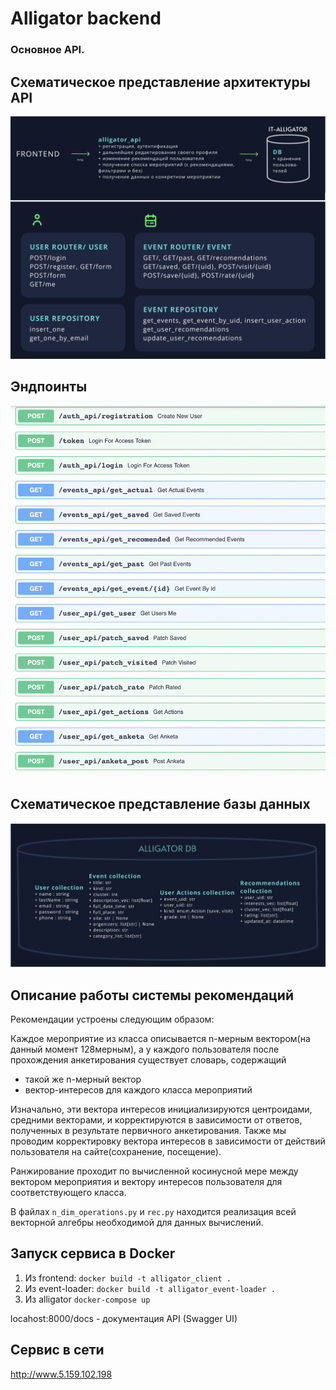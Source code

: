 # Alligator backend

### Основное API.

## Схематическое представление архитектуры API
![photos/arch.png](photos/arch.png)

## Эндпоинты
![photos/ends.png](photos/ends.png)

## Схематическое представление базы данных
![photos/db_arch.png](photos/db_arch.png)

## Описание работы системы рекомендаций
Рекомендации устроены следующим образом:  

Каждое мероприятие из класса описывается n-мерным вектором(на данный момент 128мерным), а у каждого пользователя после прохождения анкетирования существует словарь, содержащий
- такой же n-мерный вектор 
- вектор-интересов для каждого класса мероприятий

Изначально, эти вектора интересов инициализируются
центроидами, средними векторами, и корректируются в зависимости от ответов, полученных в результате 
первичного анкетирования. Также мы проводим корректировку вектора интересов в зависимости от действий пользователя
на сайте(сохранение, посещение). 

Ранжирование проходит по вычисленной косинусной мере между вектором мероприятия 
и вектору интересов пользователя для соответствующего класса. 

В файлах `n_dim_operations.py` и `rec.py`
находится реализация всей векторной алгебры необходимой для данных вычислений.

## Запуск сервиса в Docker
1. Из frontend: `docker build -t alligator_client .`
2. Из event-loader: `docker build -t alligator_event-loader .`
3. Из alligator `docker-compose up`

locahost:8000/docs - документация API (Swagger UI)
## Сервис в сети
http://www.5.159.102.198
